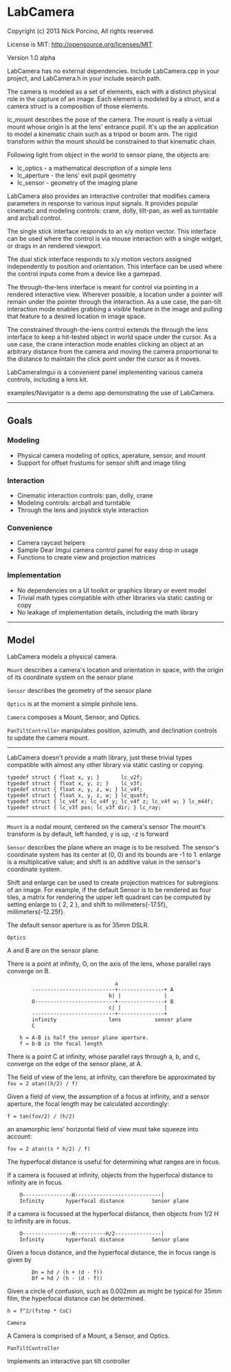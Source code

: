 # LabCamera

Copyright (c) 2013 Nick Porcino, All rights reserved.

License is MIT: http://opensource.org/licenses/MIT

Version 1.0 alpha

LabCamera has no external dependencies. Include LabCamera.cpp in your
project, and LabCamera.h in your include search path.

The camera is modeled as a set of elements, each with a distinct physical
role in the capture of an image. Each element is modeled by a struct, and
a camera struct is a composition of those elements.

lc_mount describes the pose of the camera. The mount is really a virtual
mount whose origin is at the lens' entrance pupil. It's up the an
application to model a kinematic chain such as a tripod or boom arm. The
rigid transform within the mount should be constrained to that kinematic
chain.

Following light from object in the world to sensor plane, the objects are:

- lc_optics - a mathematical description of a simple lens
- lc_aperture - the lens' exit pupil geometry
- lc_sensor - geometry of the imaging plane

LabCamera also provides an interactive controller that modifies camera
parameters in response to various input signals. It provides popular
cinematic and modeling controls: crane, dolly, tilt-pan, as well as
turntable and arcball control.

The single stick interface responds to an x/y motion vector. This interface
can be used where the control is via mouse interaction with a single
widget, or drags in an rendered viewport.

The dual stick interface responds to x/y motion vectors assigned
independently to position and orientation. This interface can be used where
the control inputs come from a device like a gamepad.

The through-the-lens interface is meant for control via pointing in a
rendered interactive view. Wherever possible, a location under a pointer
will remain under the pointer through the interaction. As a use case, the
pan-tilt interaction mode enables grabbing a visible feature in the image
and pulling that feature to a desired location in image space.

The constrained through-the-lens control extends the through the lens
interface to keep a hit-tested object in world space under the cursor. As a
use case, the crane interaction mode enables clicking an object at an
arbitrary distance from the camera and moving the camera proportional to
the distance to maintain the click point under the cursor as it moves.

LabCameraImgui is a convenient panel implementing various camera controls,
including a lens kit.

examples/Navigator is a demo app demonstrating the use of LabCamera.

_________

## Goals

### Modeling

- Physical camera modeling of optics, aperature, sensor, and mount
- Support for offset frustums for sensor shift and image tiling

### Interaction

- Cinematic interaction controls: pan, dolly, crane
- Modeling controls: arcball and turntable
- Through the lens and joystick style interaction

### Convenience

- Camera raycast helpers
- Sample Dear Imgui camera control panel for easy drop in usage
- Functions to create view and projection matrices

### Implementation

- No dependencies on a UI toolkit or graphics library or event model
- Trivial math types compatible with other libraries via static casting or copy
- No leakage of implementation details, including the math library

_________

## Model


LabCamera models a physical camera.

```Mount``` describes a camera's location and orientation in space, with the
origin of its coordinate system on the sensor plane

```Sensor``` describes the geometry of the sensor plane

```Optics``` is at the moment a simple pinhole lens.

```Camera``` composes a Mount, Sensor, and Optics.

```PanTiltController``` manipulates position, azimuth, and declination controls
to update the camera mount.

________________________________________________________________________________


LabCamera doesn't provide a math library, just these trivial types compatible
with almost any other library via static casting or copying.

```
typedef struct { float x, y; }       lc_v2f;
typedef struct { float x, y, z; }    lc_v3f;
typedef struct { float x, y, z, w; } lc_v4f;
typedef struct { float x, y, z, w; } lc_quatf;
typedef struct { lc_v4f x; lc_v4f y; lc_v4f z; lc_v4f w; } lc_m44f;
typedef struct { lc_v3f pos; lc_v3f dir; } lc_ray;
```

________________________________________________________________________________

```Mount``` is a nodal mount, centered on the camera's sensor
The mount's transform is by default, left handed, y is up, -z is forward

```Sensor``` describes the plane where an image is to be resolved.
The sensor's coordinate system has its center at (0, 0) and
its bounds are -1 to 1.
enlarge is a multiplicative value; and shift is an additive value
in the sensor's coordinate system.

Shift and enlarge can be used to create projection matrices for
subregions of an image. For example, if the default Sensor is to be
rendered as four tiles, a matrix for rendering the upper left quadrant
can be computed by setting enlarge to { 2, 2 }, and
shift to millimeters{-17.5f}, millimeters{-12.25f}.

The default sensor aperture is as for 35mm DSLR.

````Optics````

 A and B are on the sensor plane.

There is a point at infinity, O, on the axis of the lens, whose parallel rays
    converge on B.
````
                                   a
        ---------------------------+---------------+ A
                                 b| |              |
        O--------------------------+---------------+ B
                                 c| |              |
        ---------------------------+---------------+
        infinity                 lens           sensor plane
        C

    h = A-B is half the sensor plane aperture.
    f = b-B is the focal length
````

There is a point C at infinity, whose parallel rays through a, b, and c,
converge on the edge of the sensor plane, at A.

The field of view of the lens, at infinity, can therefore be approximated by
````fov = 2 atan((h/2) / f)````

Given a field of view, the assumption of a focus at infinity, and a sensor
aperture, the focal length may be calculated accordingly:

````f = tan(fov/2) / (h/2)````

an anamorphic lens' horizontal field of view must take squeeze into account:

````fov = 2 atan((s * h/2) / f)````

The hyperfocal distance is useful for determining what ranges are in focus.

If a camera is focused at infinity, objects from the hyperfocal distance to
infinity are in focus.

````
    O----------------H----------------------------|
    Infinity       hyperfocal distance         Sensor plane
````

If a camera is focussed at the hyperfocal distance, then objects from 1/2 H to
infinity are in focus.

````
    O----------------H----------H/2---------------|
    Infinity       hyperfocal distance         Sensor plane
````

Given a focus distance, and the hyperfocal distance, the in focus range is
given by

````
        Dn = hd / (h + (d - f))
        Df = hd / (h - (d - f))
````

Given a circle of confusion, such as 0.002mm as might be typical for 35mm film,
the hyperfocal distance can be determined.

```h = f^2/(fstop * CoC)```

````Camera````

 A Camera is comprised of a Mount, a Sensor, and Optics.

````PanTiltController````

Implements an interactive pan tilt controller